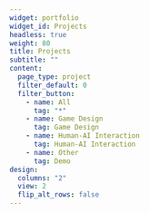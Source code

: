 ```yaml
---
widget: portfolio
widget_id: Projects
headless: true
weight: 80
title: Projects
subtitle: ""
content:
  page_type: project
  filter_default: 0
  filter_button:
    - name: All
      tag: "*"
    - name: Game Design
      tag: Game Design
    - name: Human-AI Interaction
      tag: Human-AI Interaction
    - name: Other
      tag: Demo
design:
  columns: "2"
  view: 2
  flip_alt_rows: false
---
```

